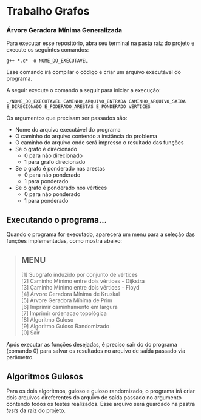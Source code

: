 # Trabalho Grafos



### Árvore Geradora Mínima Generalizada

Para executar esse repositório, abra seu terminal na pasta raíz do projeto e execute os seguintes comandos:

```
g++ *.c* -o NOME_DO_EXECUTAVEL
```

Esse comando irá compilar o código e criar um arquivo executável do programa.

A seguir execute o comando a seguir para iniciar a execução:

```
./NOME_DO_EXECUTAVEL CAMINHO_ARQUIVO_ENTRADA CAMINHO_ARQUIVO_SAIDA E_DIRECIONADO E_PODERADO_ARESTAS E_PONDERADO VERTICES
```

Os argumentos que precisam ser passados são:

* Nome do arquivo executável do programa
* O caminho do arquivo contendo a instância do problema
* O caminho do arquivo onde será impresso o resultado das funções
* Se o grafo é direcionado
  * 0 para não direcionado
  * 1 para grafo direcionado
* Se o grafo é ponderado nas arestas
  * 0 para não ponderado
  * 1 para ponderado
* Se o grafo é ponderado nos vértices
  - 0 para não ponderado
  - 1 para ponderado



## Executando o programa...

Quando o programa for executado, aparecerá um menu para a seleção das funções implementadas, como mostra abaixo:

> MENU
> -------------------------------------------------
> 
> [1] Subgrafo induzido por conjunto de vértices<br/>
> [2] Caminho Mínimo entre dois vértices - Dijkstra<br/>
> [3] Caminho Mínimo entre dois vértices - Floyd<br/>
> [4] Árvore Geradora Mínima de Kruskal<br/>
> [5] Árvore Geradora Mínima de Prim<br/>
> [6] Imprimir caminhamento em largura<br/>
> [7] Imprimir ordenacao topológica<br/>
> [8] Algoritmo Guloso<br/>
> [9] Algoritmo Guloso Randomizado<br/>
> [0] Sair<br/>

Após executar as funções desejadas, é preciso sair do do programa (comando 0) para salvar os resultados no arquivo de saída passado via parâmetro.



## Algoritmos Gulosos

Para os dois algoritmos, guloso e guloso randomizado, o programa irá criar dois arquivos direferentes do arquivo de saída passado no argumento contendo todos os testes realizados. Esse arquivo será guardado na pastra *tests* da raiz do projeto.